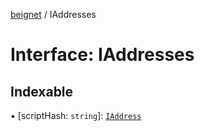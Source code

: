 [beignet](../README.md) / IAddresses

# Interface: IAddresses

## Indexable

▪ [scriptHash: `string`]: [`IAddress`](IAddress.md)
